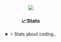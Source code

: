 <div align="center">
  
<p align="center">
  <img src="https://lanyard.cnrad.dev/api/1018290650602553364" />
</p>

### 📈Stats
<details>
    <summary> ⚡ Stats about coding.. </> </summary>
    <br/>

<!--START_SECTION:waka-->
![Code Time](http://img.shields.io/badge/Code%20Time-29%20hrs%2049%20mins-blue)

![Profile Views](http://img.shields.io/badge/Profile%20Views-15-blue)

**🐱 My GitHub Data** 

> 📦 955.4 kB Used in GitHub's Storage 
 > 
> 🏆 101 Contributions in the Year 2024
 > 
> 💼 Opted to Hire
 > 
> 📜 5 Public Repositories 
 > 
> 🔑 17 Private Repositories 
 > 
**I'm a Night 🦉** 

```text
🌞 Morning                26 commits          ██░░░░░░░░░░░░░░░░░░░░░░░   06.28 % 
🌆 Daytime                179 commits         ███████████░░░░░░░░░░░░░░   43.24 % 
🌃 Evening                168 commits         ██████████░░░░░░░░░░░░░░░   40.58 % 
🌙 Night                  41 commits          ██░░░░░░░░░░░░░░░░░░░░░░░   09.90 % 
```
📅 **I'm Most Productive on Sunday** 

```text
Monday                   23 commits          █░░░░░░░░░░░░░░░░░░░░░░░░   05.56 % 
Tuesday                  45 commits          ███░░░░░░░░░░░░░░░░░░░░░░   10.87 % 
Wednesday                72 commits          ████░░░░░░░░░░░░░░░░░░░░░   17.39 % 
Thursday                 67 commits          ████░░░░░░░░░░░░░░░░░░░░░   16.18 % 
Friday                   51 commits          ███░░░░░░░░░░░░░░░░░░░░░░   12.32 % 
Saturday                 71 commits          ████░░░░░░░░░░░░░░░░░░░░░   17.15 % 
Sunday                   85 commits          █████░░░░░░░░░░░░░░░░░░░░   20.53 % 
```


📊 **This Week I Spent My Time On** 

```text
🕑︎ Time Zone: Europe/Berlin

💬 Programming Languages: 
No Activity Tracked This Week

🔥 Editors: 
No Activity Tracked This Week

🐱‍💻 Projects: 
No Activity Tracked This Week

💻 Operating System: 
No Activity Tracked This Week
```

**I Mostly Code in JavaScript** 

```text
JavaScript               8 repos             ██████████░░░░░░░░░░░░░░░   40.00 % 
Lua                      4 repos             █████░░░░░░░░░░░░░░░░░░░░   20.00 % 
Python                   3 repos             ████░░░░░░░░░░░░░░░░░░░░░   15.00 % 
TypeScript               2 repos             ██░░░░░░░░░░░░░░░░░░░░░░░   10.00 % 
HTML                     1 repo              █░░░░░░░░░░░░░░░░░░░░░░░░   05.00 % 
```




 Last Updated on 16/09/2024 17:41:17 UTC
<!--END_SECTION:waka-->
</details>
